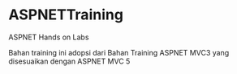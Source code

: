 # ASPNETTraining
ASPNET Hands on Labs

Bahan training ini adopsi dari Bahan Training ASPNET MVC3 yang disesuaikan dengan ASPNET MVC 5

